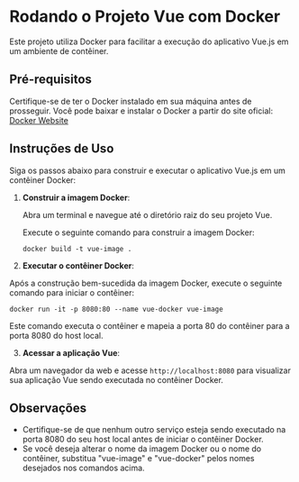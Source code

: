 # Rodando o Projeto Vue com Docker

Este projeto utiliza Docker para facilitar a execução do aplicativo Vue.js em um ambiente de contêiner.

## Pré-requisitos

Certifique-se de ter o Docker instalado em sua máquina antes de prosseguir. Você pode baixar e instalar o Docker a partir do site oficial: [Docker Website](https://www.docker.com/get-started)

## Instruções de Uso

Siga os passos abaixo para construir e executar o aplicativo Vue.js em um contêiner Docker:

1. **Construir a imagem Docker**:

   Abra um terminal e navegue até o diretório raiz do seu projeto Vue.

   Execute o seguinte comando para construir a imagem Docker:

   ```
   docker build -t vue-image .
   ```

2. **Executar o contêiner Docker**:

Após a construção bem-sucedida da imagem Docker, execute o seguinte comando para iniciar o contêiner:

```
docker run -it -p 8080:80 --name vue-docker vue-image
```

Este comando executa o contêiner e mapeia a porta 80 do contêiner para a porta 8080 do host local.

3. **Acessar a aplicação Vue**:

Abra um navegador da web e acesse `http://localhost:8080` para visualizar sua aplicação Vue sendo executada no contêiner Docker.

## Observações

- Certifique-se de que nenhum outro serviço esteja sendo executado na porta 8080 do seu host local antes de iniciar o contêiner Docker.
- Se você deseja alterar o nome da imagem Docker ou o nome do contêiner, substitua "vue-image" e "vue-docker" pelos nomes desejados nos comandos acima.
